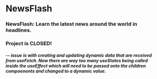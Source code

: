 # NewsFlash

### NewsFlash: Learn the latest news around the world in headlines.

### Project is CLOSED! 
##### -- issue is with creating and updating dynamic data that are received from useFetch. Now there are way too many useStates being called inside the useEffect which will need to be passed onto the children compoenents and changed to a dynamic value. 
